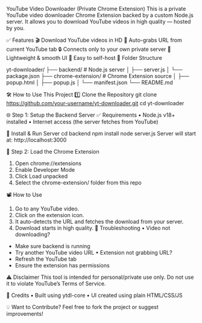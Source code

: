YouTube Video Downloader (Private Chrome Extension)
This is a private YouTube video downloader Chrome Extension backed by a custom Node.js server. It allows you to download YouTube videos in high quality — hosted by you.


✅ Features
🎬 Download YouTube videos in HD
🧠 Auto-grabs URL from current YouTube tab
🔒 Connects only to your own private server 
🚀 Lightweight & smooth UI
🔧 Easy to self-host
📁 Folder Structure

yt-downloader/
├── backend/            # Node.js server
│   ├── server.js
│   └── package.json
├── chrome-extension/   # Chrome Extension source
│   ├── popup.html
│   ├── popup.js
│   └── manifest.json
└── README.md

🛠️ How to Use This Project
1️⃣ Clone the Repository
git clone https://github.com/your-username/yt-downloader.git
cd yt-downloader


🌐 Step 1: Setup the Backend Server
✅ Requirements
• Node.js v18+ installed
• Internet access (the server fetches from YouTube)


🔧 Install & Run Server
cd backend
npm install
node server.js
Server will start at: http://localhost:3000


🧩 Step 2: Load the Chrome Extension
1. Open chrome://extensions
2. Enable Developer Mode
3. Click Load unpacked
4. Select the chrome-extension/ folder from this repo


📽️ How to Use
1. Go to any YouTube video.
2. Click on the extension icon.
3. It auto-detects the URL and fetches the download from your server.
4. Download starts in high quality.
🧪 Troubleshooting
• Video not downloading?
  - Make sure backend is running
  - Try another YouTube video URL
• Extension not grabbing URL?
  - Refresh the YouTube tab
  - Ensure the extension has permissions

    
⚠️ Disclaimer
This tool is intended for personal/private use only.
Do not use it to violate YouTube’s Terms of Service.

🙌 Credits
• Built using ytdl-core
• UI created using plain HTML/CSS/JS


💡 Want to Contribute?
Feel free to fork the project or suggest improvements!
